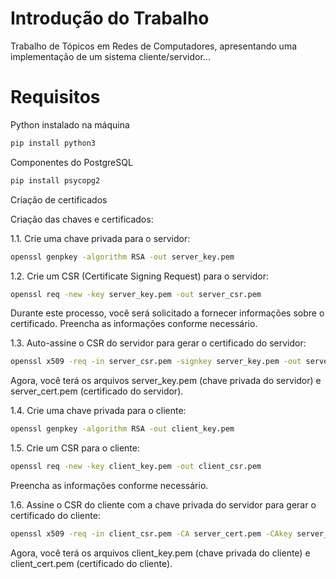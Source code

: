 # Introdução do Trabalho
Trabalho de Tópicos em Redes de Computadores, apresentando uma implementação de um sistema cliente/servidor...

# Requisitos
Python instalado na máquina

```bash
pip install python3
```

Componentes do PostgreSQL

```bash
pip install psycopg2
```

Criação de certificados

Criação das chaves e certificados:

1.1. Crie uma chave privada para o servidor:
```bash
openssl genpkey -algorithm RSA -out server_key.pem
```

1.2. Crie um CSR (Certificate Signing Request) para o servidor:
```bash
openssl req -new -key server_key.pem -out server_csr.pem
```
Durante este processo, você será solicitado a fornecer informações sobre o certificado. Preencha as informações conforme necessário.

1.3. Auto-assine o CSR do servidor para gerar o certificado do servidor:
```bash
openssl x509 -req -in server_csr.pem -signkey server_key.pem -out server_cert.pem
```
Agora, você terá os arquivos server_key.pem (chave privada do servidor) e server_cert.pem (certificado do servidor).

1.4. Crie uma chave privada para o cliente:
```bash
openssl genpkey -algorithm RSA -out client_key.pem
```
1.5. Crie um CSR para o cliente:
```bash
openssl req -new -key client_key.pem -out client_csr.pem
```
Preencha as informações conforme necessário.

1.6. Assine o CSR do cliente com a chave privada do servidor para gerar o certificado do cliente:
```bash
openssl x509 -req -in client_csr.pem -CA server_cert.pem -CAkey server_key.pem -CAcreateserial -out client_cert.pem
```
Agora, você terá os arquivos client_key.pem (chave privada do cliente) e client_cert.pem (certificado do cliente).
